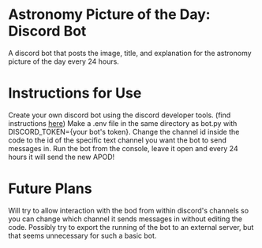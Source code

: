 # Astronomy Picture of the Day: Discord Bot
A discord bot that posts the image, title, and explanation for the astronomy picture of the day every 24 hours.

# Instructions for Use
Create your own discord bot using the discord developer tools. (find instructions [here](https://realpython.com/how-to-make-a-discord-bot-python/))
Make a .env file in the same directory as bot.py with DISCORD_TOKEN={your bot's token}.
Change the channel id inside the code to the id of the specific text channel you want the bot to send messages in.
Run the bot from the console, leave it open and every 24 hours it will send the new APOD!

# Future Plans
Will try to allow interaction with the bod from within discord's channels so you can change which channel it sends messages in without editing the code. 
Possibly try to export the running of the bot to an external server, but that seems unnecessary for such a basic bot.
